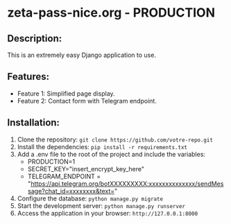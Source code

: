 # zeta-pass-nice.org - PRODUCTION

## Description:

This is an extremely easy Django application to use.

## Features:

- Feature 1: Simplified page display.
- Feature 2: Contact form with Telegram endpoint.

## Installation:

1. Clone the repository: `git clone https://github.com/votre-repo.git`
2. Install the dependencies: `pip install -r requirements.txt`
3. Add a .env file to the root of the project and include the variables:
    * PRODUCTION=1
    * SECRET_KEY="insert_encrypt_key_here"
    * TELEGRAM_ENDPOINT = "https://api.telegram.org/botXXXXXXXXX:xxxxxxxxxxxxxx/sendMessage?chat_id=xxxxxxxx&text="
4. Configure the database: `python manage.py migrate`
5. Start the development server: `python manage.py runserver`
6. Access the application in your browser: `http://127.0.0.1:8000`